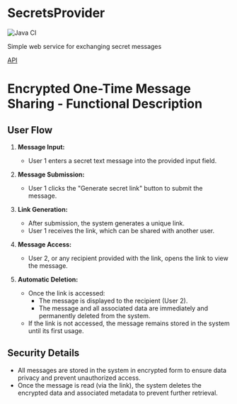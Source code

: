 # SecretsProvider

![Java CI](https://github.com/Kasean/SecretsProvider/actions/workflows/ci.yaml/badge.svg)

Simple web service for exchanging secret messages

[API](API_DESCRIPTION.md)

# Encrypted One-Time Message Sharing - Functional Description

## User Flow

1. **Message Input:**
   - User 1 enters a secret text message into the provided input field.

2. **Message Submission:**
   - User 1 clicks the "Generate secret link" button to submit the message.

3. **Link Generation:**
   - After submission, the system generates a unique link.
   - User 1 receives the link, which can be shared with another user.

4. **Message Access:**
   - User 2, or any recipient provided with the link, opens the link to view the message.

5. **Automatic Deletion:**
   - Once the link is accessed:
     - The message is displayed to the recipient (User 2).
     - The message and all associated data are immediately and permanently deleted from the system.
   - If the link is not accessed, the message remains stored in the system until its first usage.

## Security Details

- All messages are stored in the system in encrypted form to ensure data privacy and prevent unauthorized access.
- Once the message is read (via the link), the system deletes the encrypted data and associated metadata to prevent further retrieval.
